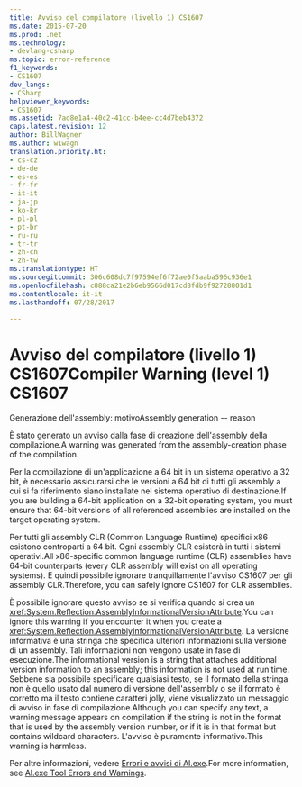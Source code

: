 ```yaml
---
title: Avviso del compilatore (livello 1) CS1607
ms.date: 2015-07-20
ms.prod: .net
ms.technology:
- devlang-csharp
ms.topic: error-reference
f1_keywords:
- CS1607
dev_langs:
- CSharp
helpviewer_keywords:
- CS1607
ms.assetid: 7ad8e1a4-40c2-41cc-b4ee-cc4d7beb4372
caps.latest.revision: 12
author: BillWagner
ms.author: wiwagn
translation.priority.ht:
- cs-cz
- de-de
- es-es
- fr-fr
- it-it
- ja-jp
- ko-kr
- pl-pl
- pt-br
- ru-ru
- tr-tr
- zh-cn
- zh-tw
ms.translationtype: HT
ms.sourcegitcommit: 306c608dc7f97594ef6f72ae0f5aaba596c936e1
ms.openlocfilehash: c888ca21e2b6eb9566d017cd8fdb9f92728801d1
ms.contentlocale: it-it
ms.lasthandoff: 07/28/2017

---
```

# <a name="compiler-warning-level-1-cs1607"></a><span data-ttu-id="63afd-102">Avviso del compilatore (livello 1) CS1607</span><span class="sxs-lookup"><span data-stu-id="63afd-102">Compiler Warning (level 1) CS1607</span></span>
<span data-ttu-id="63afd-103">Generazione dell'assembly: motivo</span><span class="sxs-lookup"><span data-stu-id="63afd-103">Assembly generation -- reason</span></span>  
  
 <span data-ttu-id="63afd-104">È stato generato un avviso dalla fase di creazione dell'assembly della compilazione.</span><span class="sxs-lookup"><span data-stu-id="63afd-104">A warning was generated from the assembly-creation phase of the compilation.</span></span>  
  
 <span data-ttu-id="63afd-105">Per la compilazione di un'applicazione a 64 bit in un sistema operativo a 32 bit, è necessario assicurarsi che le versioni a 64 bit di tutti gli assembly a cui si fa riferimento siano installate nel sistema operativo di destinazione.</span><span class="sxs-lookup"><span data-stu-id="63afd-105">If you are building a 64-bit application on a 32-bit operating system, you must ensure that 64-bit versions of all referenced assemblies are installed on the target operating system.</span></span>  
  
 <span data-ttu-id="63afd-106">Per tutti gli assembly CLR (Common Language Runtime) specifici x86 esistono controparti a 64 bit. Ogni assembly CLR esisterà in tutti i sistemi operativi.</span><span class="sxs-lookup"><span data-stu-id="63afd-106">All x86-specific common language runtime (CLR) assemblies have 64-bit counterparts (every CLR assembly will exist on all operating systems).</span></span> <span data-ttu-id="63afd-107">È quindi possibile ignorare tranquillamente l'avviso CS1607 per gli assembly CLR.</span><span class="sxs-lookup"><span data-stu-id="63afd-107">Therefore, you can safely ignore CS1607 for CLR assemblies.</span></span>  
  
 <span data-ttu-id="63afd-108">È possibile ignorare questo avviso se si verifica quando si crea un <xref:System.Reflection.AssemblyInformationalVersionAttribute>.</span><span class="sxs-lookup"><span data-stu-id="63afd-108">You can ignore this warning if you encounter it when you create a <xref:System.Reflection.AssemblyInformationalVersionAttribute>.</span></span> <span data-ttu-id="63afd-109">La versione informativa è una stringa che specifica ulteriori informazioni sulla versione di un assembly. Tali informazioni non vengono usate in fase di esecuzione.</span><span class="sxs-lookup"><span data-stu-id="63afd-109">The informational version is a string that attaches additional version information to an assembly; this information is not used at run time.</span></span> <span data-ttu-id="63afd-110">Sebbene sia possibile specificare qualsiasi testo, se il formato della stringa non è quello usato dal numero di versione dell'assembly o se il formato è corretto ma il testo contiene caratteri jolly, viene visualizzato un messaggio di avviso in fase di compilazione.</span><span class="sxs-lookup"><span data-stu-id="63afd-110">Although you can specify any text, a warning message appears on compilation if the string is not in the format that is used by the assembly version number, or if it is in that format but contains wildcard characters.</span></span> <span data-ttu-id="63afd-111">L'avviso è puramente informativo.</span><span class="sxs-lookup"><span data-stu-id="63afd-111">This warning is harmless.</span></span>  
  
 <span data-ttu-id="63afd-112">Per altre informazioni, vedere [Errori e avvisi di Al.exe](http://msdn.microsoft.com/en-us/7f125d49-0a03-47a6-9ba9-d61a679a7d4b).</span><span class="sxs-lookup"><span data-stu-id="63afd-112">For more information, see [Al.exe Tool Errors and Warnings](http://msdn.microsoft.com/en-us/7f125d49-0a03-47a6-9ba9-d61a679a7d4b).</span></span>

